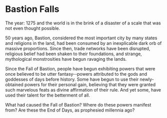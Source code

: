 # Bastion Falls

The year: 1275 and the world is in the brink of a disaster of a scale that was
not even thought possible.

50 years ago, Bastion, considered the most important city by many states and
religions in the land, had been consumed by an inexplicable dark orb of massive
proportions. Since then, trade networks have been disrupted, religious belief
had been shaken to their foundations, and strange, mythological monstrosities
have begun ravaging the lands.

Since the Fall of Bastion, people have begun exhibiting powers that were once
believed to be utter fantasy--powers attributed to the gods and goddesses of
days before history. Some have begun to use their newly-obtained powers for
their personal gain, believing that they were granted such marvelous feats as
divine affirmation of their rule. And yet some, have used their talent for the
betterment of all.

What had caused the Fall of Bastion? Where do these powers manifest from? Are
these the End of Days, as prophesied millennia ago?